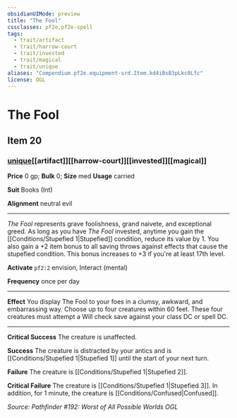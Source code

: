 ```yaml
---
obsidianUIMode: preview
title: "The Fool"
cssclasses: pf2e,pf2e-spell
tags:
  - trait/artifact
  - trait/harrow-court
  - trait/invested
  - trait/magical
  - trait/unique
aliases: "Compendium.pf2e.equipment-srd.Item.kd4iBsB3pLkc0Lfc"
license: OGL
---
```

# The Fool
## Item 20
### [unique](unique "Unique Rarity Trait")[[artifact]][[harrow-court]][[invested]][[magical]]


**Price** 0 gp; 
**Bulk** 0; **Size** med
**Usage** carried

**Suit** Books (Int)

**Alignment** neutral evil

* * *

_The Fool_ represents grave foolishness, grand naivete, and exceptional greed. As long as you have _The Fool_ invested, anytime you gain the [[Conditions/Stupefied 1|Stupefied]] condition, reduce its value by 1. You also gain a +2 item bonus to all saving throws against effects that cause the stupefied condition. This bonus increases to +3 if you're at least 17th level.

**Activate** `pf2:2` envision, Interact (mental)

**Frequency** once per day

* * *

**Effect** You display The Fool to your foes in a clumsy, awkward, and embarrassing way. Choose up to four creatures within 60 feet. These four creatures must attempt a Will check save against your class DC or spell DC.

* * *

**Critical Success** The creature is unaffected.

**Success** The creature is distracted by your antics and is [[Conditions/Stupefied 1|Stupefied 1]] until the start of your next turn.

**Failure** The creature is [[Conditions/Stupefied 1|Stupefied 2]].

**Critical Failure** The creature is [[Conditions/Stupefied 1|Stupefied 3]]. In addition, for 1 minute, the creature is [[Conditions/Confused|Confused]].

*Source: Pathfinder #192: Worst of All Possible Worlds*
*OGL*